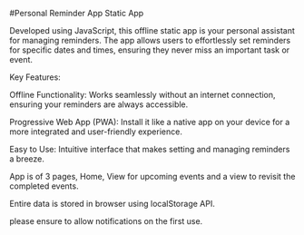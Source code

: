 #Personal Reminder App Static App

 

Developed using JavaScript, this offline static app is your personal assistant for managing reminders. The app allows users to effortlessly set reminders for specific dates and times, ensuring they never miss an important task or event.

Key Features:

Offline Functionality: Works seamlessly without an internet connection, ensuring your reminders are always accessible.

Progressive Web App (PWA): Install it like a native app on your device for a more integrated and user-friendly experience.

Easy to Use: Intuitive interface that makes setting and managing reminders a breeze.

App is of 3 pages, Home, View for upcoming events and a view to revisit the completed events.

Entire data is stored in browser using localStorage API.

please ensure to allow notifications on the first use. 

 